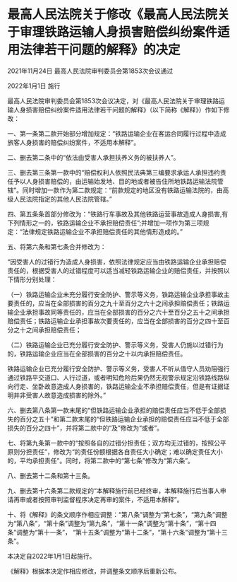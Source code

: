 # 最高人民法院关于修改《最高人民法院关于审理铁路运输人身损害赔偿纠纷案件适用法律若干问题的解释》的决定

2021年11月24日 最高人民法院审判委员会第1853次会议通过

2022年1月1日 施行

<!-- INFO END -->

最高人民法院审判委员会第1853次会议决定，对《最高人民法院关于审理铁路运输人身损害赔偿纠纷案件适用法律若干问题的解释》（以下简称《解释》）作如下修改：

一、第一条第二款开始部分增加规定：“铁路运输企业在客运合同履行过程中造成旅客人身损害的赔偿纠纷案件，不适用本解释”。

二、删去第二条中的“依法由受害人承担扶养义务的被扶养人”。

三、删去第三条第一款中的“赔偿权利人依照民法典第三编要求承运人承担违约责任予以人身损害赔偿的，由运输始发地、目的地或者被告住所地铁路运输法院管辖”。同时增加一款作为第二款规定：“前款规定的地区没有铁路运输法院的，由高级人民法院指定的其他人民法院管辖。”

四、第五条条首部分修改为：“铁路行车事故及其他铁路运营事故造成人身损害,有下列情形之一的，铁路运输企业不承担赔偿责任”;并增加一项作为第三项规定：“法律规定铁路运输企业不承担赔偿责任的其他情形造成的。”

五、将第六条和第七条合并修改为：

“因受害人的过错行为造成人身损害，依照法律规定应当由铁路运输企业承担赔偿责任的，根据受害人的过错程度可以适当减轻铁路运输企业的赔偿责任，并按照以下情形分别处理：

（一）铁路运输企业未充分履行安全防护、警示等义务，铁路运输企业承担事故主要责任的，应当在全部损害的百分之九十至百分之六十之间承担赔偿责任；铁路运输企业承担事故同等责任的，应当在全部损害的百分之六十至百分之五十之间承担赔偿责任；铁路运输企业承担事故次要责任的，应当在全部损害的百分之四十至百分之十之间承担赔偿责任；

（二）铁路运输企业已充分履行安全防护、警示等义务，受害人仍施以过错行为的，铁路运输企业应当在全部损害的百分之十以内承担赔偿责任。

铁路运输企业已充分履行安全防护、警示等义务，受害人不听从值守人员劝阻强行通过铁路平交道口、人行过道，或者明知危险后果仍然无视警示规定沿铁路线路纵向行走、坐卧故意造成人身损害的，铁路运输企业不承担赔偿责任，但是有证据证明并非受害人故意造成损害的除外。”

六、删去第八条第一款末尾的“但铁路运输企业承担的赔偿责任应当不低于全部损失的百分之五十”和第二款末尾的“但铁路运输企业承担的赔偿责任应当不低于全部损失的百分之四十”，并将第二款中的“及”修改为“或者”。

七、将第九条第一款中的“按照各自的过错分担责任；双方均无过错的，按照公平原则分担责任”，修改为“的责任份额根据各自责任大小确定；难以确定责任大小的，平均承担责任”。同时，将第二款中的“第七条”修改为“第六条”。

八、删去第十二条和第十三条。

九、删去第十六条第二款规定的“本解释施行前已经终审，本解释施行后当事人申请再审或者按照审判监督程序决定再审的案件，不适用本解释”。

十、将《解释》的条文顺序作相应调整：“第八条”调整为“第七条”，“第九条”调整为“第八条”，“第十条”调整为“第九条”，“第十一条”调整为“第十条”，“第十四条”调整为“第十一条”， “第十五条”调整为“第十二条”，“第十六条”调整为“第十三条”。

本决定自2022年1月1日起施行。

《解释》根据本决定作相应修改，并调整条文顺序后重新公布。